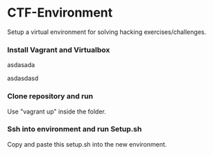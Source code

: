 # CTF-Environment
Setup a virtual environment for solving hacking exercises/challenges.

### Install Vagrant and Virtualbox
asdasada

asdasdasd

### Clone repository and run
Use "vagrant up" inside the folder.

### Ssh into environment and run Setup.sh
Copy and paste this setup.sh into the new environment.

